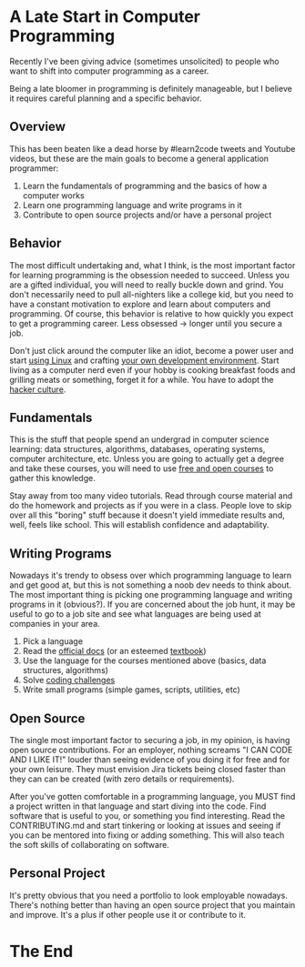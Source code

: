 # A Late Start in Computer Programming
<!-- %TIMESTAMP=1702312387% -->

Recently I've been giving advice (sometimes unsolicited) to people who
want to shift into computer programming as a career.

Being a late bloomer in programming is definitely manageable, but I believe it
requires careful planning and a specific behavior.

## Overview
This has been beaten like a dead horse by #learn2code tweets and Youtube
videos, but these are the main goals to become a general application
programmer:

1. Learn the fundamentals of programming and the basics of how a computer works
2. Learn one programming language and write programs in it
3. Contribute to open source projects and/or have a personal project

## Behavior
The most difficult undertaking and, what I think, is the most important factor
for learning programming is the obsession needed to succeed. Unless you are a
gifted individual, you will need to really buckle down and grind. You don't
necessarily need to pull all-nighters like a college kid, but you need to have
a constant motivation to explore and learn about computers and programming.
Of course, this behavior is relative to how quickly you expect to get a
programming career. Less obsessed -> longer until you secure a job.

Don't just click around the computer like an idiot, become a power user and
start [using Linux](https://en.wikipedia.org/wiki/The_Art_of_Unix_Programming)
and crafting [your own development environment](https://www.lazyvim.org/).
Start living as a computer nerd even if your hobby is cooking breakfast foods
and grilling meats or something, forget it for a while. You have to adopt the
[hacker culture](https://en.wikipedia.org/wiki/Hacker_culture#Programming).

## Fundamentals
This is the stuff that people spend an undergrad in computer science learning:
data structures, algorithms, databases, operating systems, computer
architecture, etc. Unless you are going to actually get a degree and take these
courses, you will need to use [free and open
courses](https://github.com/ossu/computer-science) to gather this knowledge.

Stay away from too many video tutorials. Read through course material and do
the homework and projects as if you were in a class. People love to skip over
all this "boring" stuff because it doesn't yield immediate results and, well,
feels like school. This will establish confidence and adaptability.

## Writing Programs
Nowadays it's trendy to obsess over which programming language to learn and get
good at, but this is not something a noob dev needs to think about. The most
important thing is picking one programming language and writing programs in it
(obvious?). If you are concerned about the job hunt, it may be useful to go
to a job site and see what languages are being used at companies in your
area.

1. Pick a language
2. Read the [official docs](https://doc.rust-lang.org/book/) (or an esteemed
   [textbook](https://en.wikipedia.org/wiki/Structure_and_Interpretation_of_Computer_Programs))
3. Use the language for the courses mentioned above (basics, data structures,
   algorithms)
4. Solve [coding challenges](https://adventofcode.com/)
5. Write small programs (simple games, scripts, utilities, etc)

## Open Source
The single most important factor to securing a job, in my opinion, is having
open source contributions. For an employer, nothing screams "I CAN CODE AND I
LIKE IT!" louder than seeing evidence of you doing it for free and for your own
leisure. They must envision Jira tickets being closed faster than they can can
be created (with zero details or requirements).

After you've gotten comfortable in a programming language, you MUST find a
project written in that language and start diving into the code. Find software
that is useful to you, or something you find interesting. Read the
CONTRIBUTING.md and start tinkering or looking at issues and seeing if you can
be mentored into fixing or adding something. This will also teach the soft
skills of collaborating on software.

## Personal Project
It's pretty obvious that you need a portfolio to look employable nowadays.
There's nothing better than having an open source project that you maintain and
improve. It's a plus if other people use it or contribute to it.

# The End
